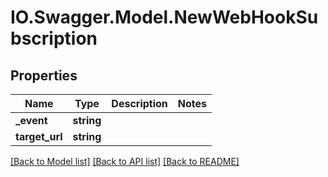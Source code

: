 # IO.Swagger.Model.NewWebHookSubscription
## Properties

Name | Type | Description | Notes
------------ | ------------- | ------------- | -------------
**_event** | **string** |  | 
**target_url** | **string** |  | 

[[Back to Model list]](../README.md#documentation-for-models) [[Back to API list]](../README.md#documentation-for-api-endpoints) [[Back to README]](../README.md)

